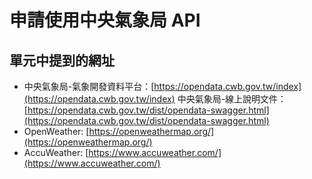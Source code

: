 # 申請使用中央氣象局 API

## 單元中提到的網址

- 中央氣象局-氣象開發資料平台：[https://opendata.cwb.gov.tw/index](https://opendata.cwb.gov.tw/index)
中央氣象局-線上說明文件：[https://opendata.cwb.gov.tw/dist/opendata-swagger.html](https://opendata.cwb.gov.tw/dist/opendata-swagger.html)
- OpenWeather: [https://openweathermap.org/](https://openweathermap.org/)
- AccuWeather: [https://www.accuweather.com/](https://www.accuweather.com/)
